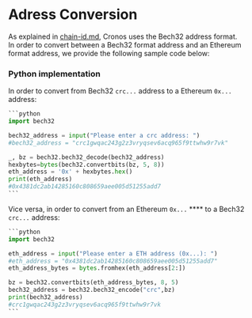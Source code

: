 # Adress Conversion

As explained in [chain-id.md](../../about-cronos/chain-id.md "mention"), Cronos uses the Bech32 address format. \
In order to convert between a Bech32 format address and an Ethereum format address, we provide the following sample code below:



### Python implementation

In order to convert from Bech32 `crc...` address to a Ethereum `0x...` address:

````python
```python
import bech32

bech32_address = input("Please enter a crc address: ")
#bech32_address = "crc1gwqac243g2z3vryqsev6acq965f9ttwhw9r7vk"

_, bz = bech32.bech32_decode(bech32_address)
hexbytes=bytes(bech32.convertbits(bz, 5, 8))
eth_address = '0x' + hexbytes.hex()
print(eth_address)
#0x4381dc2ab14285160c808659aee005d51255add7
```
````

Vice versa, in order to convert from an Ethereum `0x...` **** to a Bech32 `crc...` address:

````python
```python
import bech32

eth_address = input("Please enter a ETH address (0x...): ")
#eth_address = "0x4381dc2ab14285160c808659aee005d51255add7"
eth_address_bytes = bytes.fromhex(eth_address[2:])

bz = bech32.convertbits(eth_address_bytes, 8, 5)
bech32_address = bech32.bech32_encode("crc",bz)
print(bech32_address)
#crc1gwqac243g2z3vryqsev6acq965f9ttwhw9r7vk
```
````



